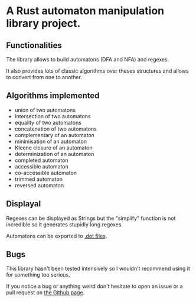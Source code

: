# A Rust automaton manipulation library project.

## Functionalities
The library allows to build automatons (DFA and NFA) and regexes.

It also provides lots of classic algorithms over theses structures and allows to convert from one to another.

## Algorithms implemented
- union of two automatons
- intersection of two automatons
- equality of two automatons
- concatenation of two automatons
- complementary of an automaton
- minimisation of an automaton
- Kleene closure of an automaton
- determinization of an automaton
- completed automaton
- accessible automaton
- co-accessible automaton
- trimmed automaton
- reversed automaton

## Displayal
Regexes can be displayed as Strings but the "simplify" function is not incredible so it generates stupidly long regexes.

Automatons can be exported to [.dot files](https://en.wikipedia.org/wiki/DOT_(graph_description_language)).

## Bugs
This library hasn't been tested intensively so I wouldn't recommend using it for something too serious.

If you notice a bug or anything weird don't hesitate to open an issue or a pull request on [the Github page](https://github.com/pgimalac/rustomaton).
